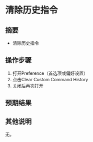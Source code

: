 # 清除历史指令

## 摘要

- 清除历史指令

## 操作步骤

1. 打开Preference（首选项或偏好设置）
2. 点击Clear Custom Command History
3. 关闭后再次打开

## 预期结果

## 其他说明

无。

